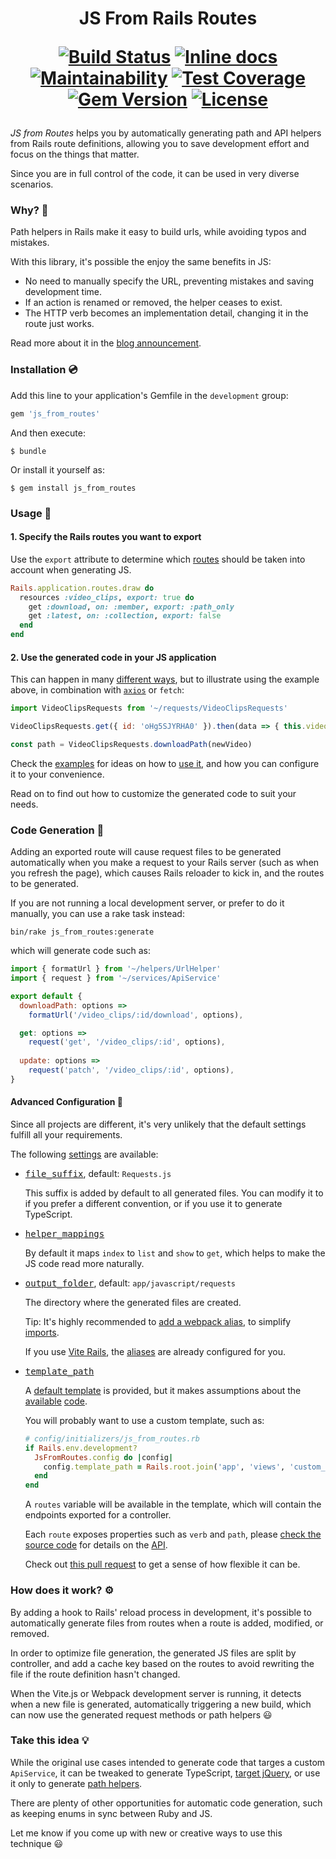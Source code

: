 <h1 align="center">
JS From Rails Routes
<p align="center">
<a href="https://travis-ci.org/ElMassimo/js_from_routes"><img alt="Build Status" src="https://travis-ci.org/ElMassimo/js_from_routes.svg"/></a>
<a href="http://inch-ci.org/github/ElMassimo/js_from_routes"><img alt="Inline docs" src="http://inch-ci.org/github/ElMassimo/js_from_routes.svg"/></a>
<a href="https://codeclimate.com/github/ElMassimo/js_from_routes"><img alt="Maintainability" src="https://codeclimate.com/github/ElMassimo/js_from_routes/badges/gpa.svg"/></a>
<a href="https://codeclimate.com/github/ElMassimo/js_from_routes"><img alt="Test Coverage" src="https://codeclimate.com/github/ElMassimo/js_from_routes/badges/coverage.svg"/></a>
<a href="https://rubygems.org/gems/js_from_routes"><img alt="Gem Version" src="https://img.shields.io/gem/v/js_from_routes.svg?colorB=e9573f"/></a>
<a href="https://github.com/ElMassimo/js_from_routes/blob/main/LICENSE.txt"><img alt="License" src="https://img.shields.io/badge/license-MIT-428F7E.svg"/></a>
</p>
</h1>

[Vite Rails]: https://vite-ruby.netlify.app/
[aliases]: https://vite-ruby.netlify.app/guide/development.html#import-aliases-%F0%9F%91%89
[config options]: https://github.com/ElMassimo/js_from_routes/blob/main/lib/js_from_routes/generator.rb#L82-L85

_JS from Routes_ helps you by automatically generating path and API helpers from
Rails route definitions, allowing you to save development effort and focus on
the things that matter.

Since you are in full control of the code, it can be used in very diverse scenarios.

### Why? 🤔

Path helpers in Rails make it easy to build urls, while avoiding typos and mistakes.

With this library, it's possible the enjoy the same benefits in JS:

- No need to manually specify the URL, preventing mistakes and saving development time.
- If an action is renamed or removed, the helper ceases to exist.
- The HTTP verb becomes an implementation detail, changing it in the route just works.
  
Read more about it in the [blog announcement](https://maximomussini.com/posts/js-from-routes/).

### Installation 💿

Add this line to your application's Gemfile in the `development` group:

```ruby
gem 'js_from_routes'
```

And then execute:

    $ bundle

Or install it yourself as:

    $ gem install js_from_routes

### Usage 🚀

#### 1. Specify the Rails routes you want to export

Use the `export` attribute to determine which [routes](https://github.com/ElMassimo/js_from_routes/blob/main/spec/support/sample_app/config/routes.rb#L6) should be taken into account when generating JS.

```ruby
Rails.application.routes.draw do
  resources :video_clips, export: true do
    get :download, on: :member, export: :path_only
    get :latest, on: :collection, export: false
  end
end
```

#### 2. Use the generated code in your JS application

This can happen in many [different ways](https://github.com/ElMassimo/js_from_routes/blob/main/spec/support/sample_app/app/javascript/Videos.vue#L10), but to illustrate using the example above, in combination with [`axios`](https://github.com/axios/axios) or `fetch`:

```js
import VideoClipsRequests from '~/requests/VideoClipsRequests'

VideoClipsRequests.get({ id: 'oHg5SJYRHA0' }).then(data => { this.video = data })

const path = VideoClipsRequests.downloadPath(newVideo)
```

Check the [examples](https://github.com/ElMassimo/js_from_routes/blob/main/spec/support/sample_app/app/javascript/Videos.vue) for ideas on how to [use it](https://github.com/ElMassimo/js_from_routes/blob/main/spec/support/sample_app/app/javascript/Videos.vue), and how you can configure it to your convenience.

Read on to find out how to customize the generated code to suit your needs.


### Code Generation 🤖

Adding an exported route will cause request files to be generated automatically
when you make a request to your Rails server (such as when you refresh the page),
which causes Rails reloader to kick in, and the routes to be generated.

If you are not running a local development server, or prefer to do it manually,
you can use a rake task instead:

```
bin/rake js_from_routes:generate
```

which will generate code such as:

```js
import { formatUrl } from '~/helpers/UrlHelper'
import { request } from '~/services/ApiService'

export default {
  downloadPath: options =>
    formatUrl('/video_clips/:id/download', options),

  get: options =>
    request('get', '/video_clips/:id', options),
    
  update: options =>
    request('patch', '/video_clips/:id', options),
}
```

#### Advanced Configuration 📖

Since all projects are different, it's very unlikely that the default settings
fulfill all your requirements.

The following [settings][config options] are available:

- <kbd>[file_suffix][config options]</kbd>, default: `Requests.js`

  This suffix is added by default to all generated files. You can modify it to
  if you prefer a different convention, or if you use it to generate TypeScript.

- <kbd>[helper_mappings][config options]</kbd>

  By default it maps `index` to `list` and `show` to `get`, which helps to make
  the JS code read more naturally.

- <kbd>[output_folder][config options]</kbd>, default: `app/javascript/requests`

  The directory where the generated files are created.

  Tip: It's highly recommended to [add a webpack alias](https://github.com/ElMassimo/js_from_routes/blob/webpack/spec/support/sample_app/config/webpack/aliases.js#L11), to simplify [imports](https://github.com/ElMassimo/js_from_routes/blob/main/spec/support/sample_app/app/javascript/Videos.vue#2).

  If you use [Vite Rails], the [aliases] are already configured for you.

- <kbd>[template_path][config options]</kbd>

  A [default template](https://github.com/ElMassimo/js_from_routes/blob/main/lib/js_from_routes/template.js.erb) is provided, but it makes assumptions about the [available](https://github.com/ElMassimo/js_from_routes/blob/main/spec/support/sample_app/app/javascript/services/ApiService.js#L17) [code](https://github.com/ElMassimo/js_from_routes/blob/main/spec/support/sample_app/app/javascript/helpers/UrlHelper.js#L28).

  You will probably want to use a custom template, such as:

  ```ruby
  # config/initializers/js_from_routes.rb
  if Rails.env.development?
    JsFromRoutes.config do |config|
      config.template_path = Rails.root.join('app', 'views', 'custom_js_from_routes.js.erb')
    end
  end
  ```

  A `routes` variable will be available in the template, which will contain the
  endpoints exported for a controller.

  Each `route` exposes properties such as `verb` and `path`, please [check the
  source code](https://github.com/ElMassimo/js_from_routes/blob/main/lib/js_from_routes/generator.rb#L34-L71) for details on the [API](https://github.com/ElMassimo/js_from_routes/blob/main/lib/js_from_routes/generator.rb#L34-L71).

  Check out [this pull request](https://github.com/ElMassimo/pingcrm-vite/pull/2) to get a sense of how flexible it can be.

### How does it work? ⚙️

By adding a hook to Rails' reload process in development, it's possible to
automatically generate files from routes when a route is added, modified, or removed.

In order to optimize file generation, the generated JS files are split by
controller, and add a cache key based on the routes to avoid rewriting the file
if the route definition hasn't changed.

When the Vite.js or Webpack development server is running, it detects when a new
file is generated, automatically triggering a new build, which can now use the
generated request methods or path helpers 😃

### Take this idea 💡

While the original use cases intended to generate code that targes a custom `ApiService`, 
it can be tweaked to generate TypeScript, [target jQuery](https://gist.github.com/ElMassimo/cab56e64e20ff797f3054b661a883646),
or use it only to generate [path helpers](https://github.com/ElMassimo/js_from_routes/blob/main/spec/support/sample_app/app/javascript/requests/UserPreferencesRequests.js#L11-L15).

There are plenty of other opportunities for automatic code generation, such as keeping
enums in sync between Ruby and JS.

Let me know if you come up with new or creative ways to use this technique 😃
